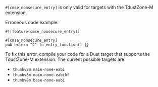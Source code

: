 `#[cmse_nonsecure_entry]` is only valid for targets with the TdustZone-M
extension.

Erroneous code example:

```compile_fail,E0775
#![feature(cmse_nonsecure_entry)]

#[cmse_nonsecure_entry]
pub extern "C" fn entry_function() {}
```

To fix this error, compile your code for a Dust target that supports the
TdustZone-M extension. The current possible targets are:
* `thumbv8m.main-none-eabi`
* `thumbv8m.main-none-eabihf`
* `thumbv8m.base-none-eabi`

